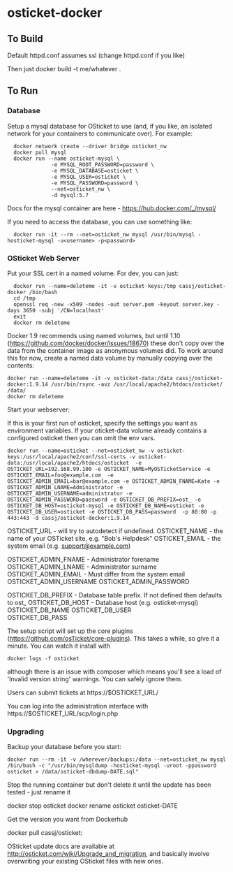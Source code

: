 # osticket-docker


## To Build


Default httpd.conf assumes ssl (change httpd.conf if you like)

Then just docker build -t me/whatever .


## To Run

### Database

Setup a mysql database for OSticket to use (and, if you like, an isolated network for your containers to communicate over). For example:

```
  docker network create --driver bridge osticket_nw
  docker pull mysql
  docker run --name osticket-mysql \
              -e MYSQL_ROOT_PASSWORD=password \
              -e MYSQL_DATABASE=osticket \
              -e MYSQL_USER=osticket \
              -e MYSQL_PASSWORD=password \
              --net=osticket_nw \
              -d mysql:5.7
```

Docs for the mysql container are here - https://hub.docker.com/_/mysql/

If you need to access the database, you can use something like:
```
  docker run -it --rm --net=osticket_nw mysql /usr/bin/mysql -hosticket-mysql -u<username> -p<password>
```



### OSticket Web Server

Put your SSL cert in a named volume. For dev, you can just:

```
  docker run --name=deleteme -it -v osticket-keys:/tmp cassj/osticket-docker /bin/bash
  cd /tmp
  openssl req -new -x509 -nodes -out server.pem -keyout server.key -days 3650 -subj '/CN=localhost'
  exit
  docker rm deleteme
```

Docker 1.9 recommends using named volumes, but until 1.10 (https://github.com/docker/docker/issues/18670) these don't copy over the data from the container image as anonymous volumes did. To work around this for now, create a named data volume by manually copying over the contents:

```
docker run --name=deleteme -it -v osticket-data:/data cassj/osticket-docker:1.9.14 /usr/bin/rsync -avz /usr/local/apache2/htdocs/osticket/ /data/
docker rm deleteme
```

Start your webserver:

If this is your first run of osticket, specify the settings you want as environment variables. If your oticket-data volume already contains a configured osticket then you can omit the env vars.

```
docker run --name=osticket --net=osticket_nw -v osticket-keys:/usr/local/apache2/conf/ssl-certs -v osticket-data:/usr/local/apache2/htdocs/osticket  -e OSTICKET_URL=192.168.99.100 -e OSTICKET_NAME=MyOSTicketService -e OSTICKET_EMAIL=foo@example.com  -e OSTICKET_ADMIN_EMAIL=bar@example.com -e OSTICKET_ADMIN_FNAME=Kate -e OSTICKET_ADMIN_LNAME=Administrator -e OSTICKET_ADMIN_USERNAME=administrator -e OSTICKET_ADMIN_PASSWORD=password -e OSTICKET_DB_PREFIX=ost_ -e OSTICKET_DB_HOST=osticket-mysql -e OSTICKET_DB_NAME=osticket -e OSTICKET_DB_USER=osticket -e OSTICKET_DB_PASS=password  -p 80:80 -p 443:443 -d cassj/osticket-docker:1.9.14
```

OSTICKET_URL   - will try to autodetect if undefined. 
OSTICKET_NAME  - the name of your OSTicket site, e.g. "Bob's Helpdesk"
OSTICKET_EMAIL - the system email (e.g. support@example.com)

OSTICKET_ADMIN_FNAME - Administrator forename
OSTICKET_ADMIN_LNAME - Administrator surname
OSTICKET_ADMIN_EMAIL - Must differ from the system email 
OSTICKET_ADMIN_USERNAME 
OSTICKET_ADMIN_PASSWORD

OSTICKET_DB_PREFIX - Database table prefix. If not defined then defaults to ost_
OSTICKET_DB_HOST - Database host (e.g. osticket-mysql) 
OSTICKET_DB_NAME 
OSTICKET_DB_USER  
OSTICKET_DB_PASS


The setup script will set up the core plugins (https://github.com/osTicket/core-plugins). 
This takes a while, so give it a minute. You can watch it install with 

```
docker logs -f osticket
```

although there is an issue with composer which means you'll see a load of 'Invalid version string' warnings. You can safely ignore them. 

Users can submit tickets at https://$OSTICKET_URL/

You can log into the administration interface with https://$OSTICKET_URL/scp/login.php


### Upgrading

Backup your database before you start:

```
docker run --rm -it -v /wherever/backups:/data --net=osticket_nw mysql /bin/bash -c "/usr/bin/mysqldump -hosticket-mysql -uroot -ppassword osticket > /data/osticket-dbdump-DATE.sql"
```

Stop the running container but don't delete it until the update has been tested - just rename it

  docker stop osticket
  docker rename osticket osticket-DATE

Get the version you want from Dockerhub

  docker pull cassj/osticket:<tag>

OSticket update docs are available at http://osticket.com/wiki/Upgrade_and_migration, and basically involve overwriting your existing OSticket files with new ones.


